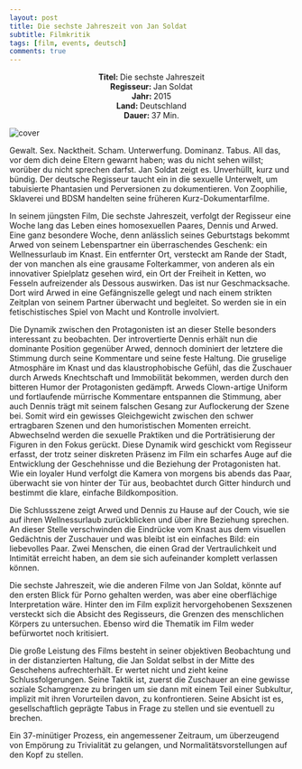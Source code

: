 ```yaml
---
layout: post
title: Die sechste Jahreszeit von Jan Soldat
subtitle: Filmkritik
tags: [film, events, deutsch]
comments: true
---
```


<div align="center"><strong>Titel: </strong>Die sechste Jahreszeit</div>
<div align="center"><strong>Regisseur: </strong>Jan Soldat</div>
<div align="center"><strong>Jahr: </strong>2015</div>
<div align="center"><strong>Land: </strong>Deutschland</div>
<div align="center"><strong>Dauer: </strong>37 Min.</div>

![cover](http://www.nachtschatten-filmfest.com/wp-content/uploads/sechs_poster.jpg)

Gewalt. Sex. Nacktheit. Scham. Unterwerfung. Dominanz. Tabus. All das, vor dem dich deine Eltern gewarnt haben; was du nicht sehen willst; worüber du nicht sprechen darfst. Jan Soldat zeigt es. Unverhüllt, kurz und bündig. Der deutsche Regisseur taucht ein in die sexuelle Unterwelt, um tabuisierte Phantasien und Perversionen zu dokumentieren. Von Zoophilie, Sklaverei und BDSM handelten seine früheren Kurz-Dokumentarfilme.

In seinem jüngsten Film, Die sechste Jahreszeit, verfolgt der Regisseur eine Woche lang das Leben eines homosexuellen Paares, Dennis und Arwed. Eine ganz besondere Woche, denn anlässlich seines Geburtstags bekommt Arwed von seinem Lebenspartner ein überraschendes Geschenk: ein Wellnessurlaub im Knast. Ein entfernter Ort, versteckt am Rande der Stadt, der von manchen als eine grausame Folterkammer, von anderen als ein innovativer Spielplatz gesehen wird, ein Ort der Freiheit in Ketten, wo Fesseln aufreizender als Dessous auswirken. Das ist nur Geschmacksache. Dort wird Arwed in eine Gefängniszelle gelegt und nach einem strikten Zeitplan von seinem Partner überwacht und begleitet. So werden sie in ein fetischistisches Spiel von Macht und Kontrolle involviert. 

Die Dynamik zwischen den Protagonisten ist an dieser Stelle besonders interessant zu beobachten. Der introvertierte Dennis erhält nun die dominante Position gegenüber Arwed, dennoch dominiert der letztere die Stimmung durch seine Kommentare und seine feste Haltung. Die gruselige Atmosphäre im Knast und das klaustrophobische Gefühl, das die Zuschauer durch Arweds Knechtschaft und Immobilität bekommen, werden durch den bitteren Humor der Protagonisten gedämpft. Arweds Clown-artige Uniform und fortlaufende mürrische Kommentare entspannen die Stimmung, aber auch Dennis trägt mit seinem falschen Gesang zur Auflockerung der Szene bei. Somit wird ein gewisses Gleichgewicht zwischen den schwer ertragbaren Szenen und den humoristischen Momenten erreicht. Abwechselnd werden die sexuelle Praktiken und die Porträtisierung der Figuren in den Fokus gerückt. Diese Dynamik wird geschickt vom Regisseur erfasst, der trotz seiner diskreten Präsenz im Film ein scharfes Auge auf die Entwicklung der Geschehnisse und die Beziehung der Protagonisten hat. Wie ein loyaler Hund verfolgt die Kamera von morgens bis abends das Paar, überwacht sie von hinter der Tür aus, beobachtet durch Gitter hindurch und bestimmt die klare, einfache Bildkomposition. 

Die Schlussszene zeigt Arwed und Dennis zu Hause auf der Couch, wie sie auf ihren Wellnessurlaub zurückblicken und über ihre Beziehung sprechen. An dieser Stelle verschwinden die Eindrücke vom Knast aus dem visuellen Gedächtnis der Zuschauer und was bleibt ist ein einfaches Bild: ein liebevolles Paar. Zwei Menschen, die einen Grad der Vertraulichkeit und Intimität erreicht haben, an dem sie sich aufeinander komplett verlassen können.

Die sechste Jahreszeit, wie die anderen Filme von Jan Soldat, könnte auf den ersten Blick für Porno gehalten werden, was aber eine oberflächige Interpretation wäre. Hinter den im Film explizit hervorgehobenen Sexszenen versteckt sich die Absicht des Regisseurs, die Grenzen des menschlichen Körpers zu untersuchen. Ebenso wird die Thematik im Film weder befürwortet noch kritisiert. 

Die große Leistung des Films besteht in seiner objektiven Beobachtung und in der distanzierten Haltung, die Jan Soldat selbst in der Mitte des Geschehens aufrechterhält. Er wertet nicht und zieht keine Schlussfolgerungen. Seine Taktik ist, zuerst die Zuschauer an eine gewisse soziale Schamgrenze zu bringen um sie dann mit einem Teil einer Subkultur, implizit mit ihren Vorurteilen davon, zu konfrontieren. Seine Absicht ist es, gesellschaftlich geprägte Tabus in Frage zu stellen und sie eventuell zu brechen. 

Ein 37-minütiger Prozess, ein angemessener Zeitraum, um überzeugend von Empörung zu Trivialität zu gelangen, und Normalitätsvorstellungen auf den Kopf zu stellen.